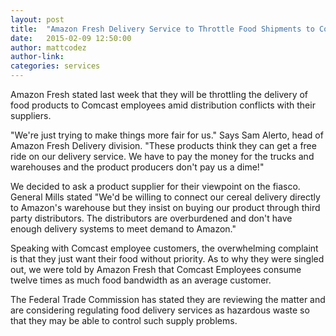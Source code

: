 ```yaml
---
layout: post
title:  "Amazon Fresh Delivery Service to Throttle Food Shipments to Comcast Employees"
date:   2015-02-09 12:50:00
author: mattcodez
author-link:
categories: services
---
```

Amazon Fresh stated last week that they will be throttling the delivery of food products to Comcast employees amid distribution conflicts with their suppliers.

"We're just trying to make things more fair for us." Says Sam Alerto, head of Amazon Fresh Delivery division. "These products think they can get a free ride on our delivery service. We have to pay the money for the trucks and warehouses and the product producers don't pay us a dime!"

We decided to ask a product supplier for their viewpoint on the fiasco. General Mills stated "We'd be willing to connect our cereal delivery directly to Amazon's warehouse but they insist on buying our product through third party distributors. The distributors are overburdened and don't have enough delivery systems to meet demand to Amazon."

Speaking with Comcast employee customers, the overwhelming complaint is that they just want their food without priority. As to why they were singled out, we were told by Amazon Fresh that Comcast Employees consume twelve times as much food bandwidth as an average customer.

The Federal Trade Commission has stated they are reviewing the matter and are considering regulating food delivery services as hazardous waste so that they may be able to control such supply problems.
